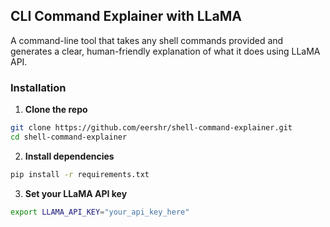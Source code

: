 ## CLI Command Explainer with LLaMA

A command-line tool that takes any shell commands provided and generates a clear, human-friendly explanation of what it does using LLaMA API.


### Installation

1. **Clone the repo**

```bash
git clone https://github.com/eershr/shell-command-explainer.git
cd shell-command-explainer
```

2. **Install dependencies**

```bash
pip install -r requirements.txt
```

3. **Set your LLaMA API key**

```bash
export LLAMA_API_KEY="your_api_key_here"
```
